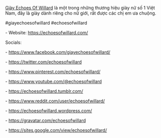 <p><a href="https://echoesofwillard.com/">Giày Echoes Of Willard</a> là một trong những thương hiệu giày nữ số 1 Việt Nam, đây là giày dành riêng cho nữ giới, rất được các chị em ưa chuộng.<p>
<p>#giayechoesofwillard #echoesofwillard<p>
<p>- Website: <a href="https://echoesofwillard.com/">https://echoesofwillard.com/</a><p>
<p>Socials:<p>
<p>- <a href="https://www.facebook.com/giayechoesofwillard/">https://www.facebook.com/giayechoesofwillard/</a><p>
<p>- <a href="https://twitter.com/echoesofwillard">https://twitter.com/echoesofwillard</a><p>
<p>- <a href="https://www.pinterest.com/echoesofwillard/">https://www.pinterest.com/echoesofwillard/</a><p>
<p>- <a href="https://www.youtube.com/@echoesofwillard">https://www.youtube.com/@echoesofwillard</a><p>
<p>- <a href="https://echoesofwillard.tumblr.com/">https://echoesofwillard.tumblr.com/</a><p>
<p>- <a href="https://www.reddit.com/user/echoesofwillard/">https://www.reddit.com/user/echoesofwillard/</a><p>
<p>- <a href="https://echoesofwillard.wordpress.com/">https://echoesofwillard.wordpress.com/</a><p>
<p>- <a href="https://gravatar.com/echoesofwillard">https://gravatar.com/echoesofwillard</a><p>
<p>- <a href="https://sites.google.com/view/echoesofwillard/">https://sites.google.com/view/echoesofwillard/</a><p>